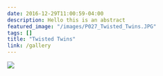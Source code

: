 ```yaml
---
date: 2016-12-29T11:00:59-04:00
description: Hello this is an abstract
featured_image: "/images/P027_Twisted_Twins.JPG"
tags: []
title: "Twisted Twins"
link: /gallery
---
```


![](/images/P027_Twisted_Twins.JPG)